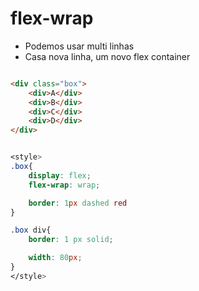 # flex-wrap

- Podemos usar multi linhas 
- Casa nova linha, um novo flex container

```html

<div class="box">
    <div>A</div>
    <div>B</div>
    <div>C</div>
    <div>D</div>
</div>

```

```CSS

<style>
.box{
    display: flex;
    flex-wrap: wrap;

    border: 1px dashed red
}

.box div{
    border: 1 px solid;

    width: 80px;
}
</style>